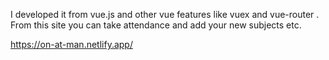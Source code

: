 I developed it from vue.js and other vue features like vuex and vue-router . From this site you can take attendance and add your new subjects etc.

https://on-at-man.netlify.app/

